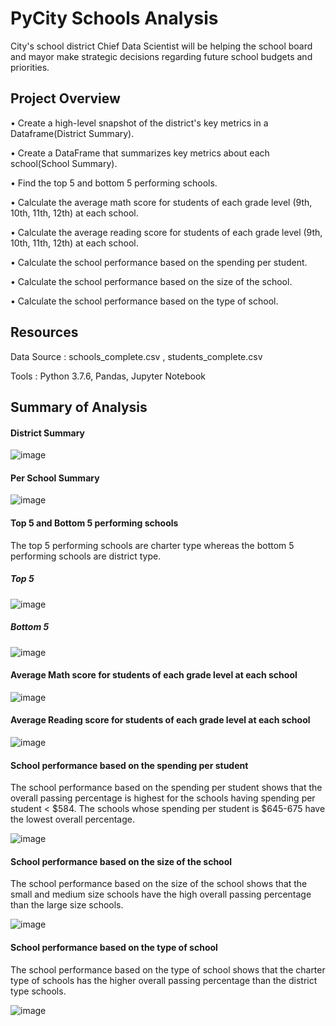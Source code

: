 
# PyCity Schools Analysis


 City's school district Chief Data Scientist will be helping the school board and mayor make strategic decisions regarding future school budgets and priorities.




## Project Overview



 
•	Create a high-level snapshot of the district's key metrics in a Dataframe(District Summary). 

•	Create a DataFrame that summarizes key metrics about each school(School Summary).

•	Find the top 5 and bottom 5 performing schools.

•	Calculate  the average math score for students of each grade level (9th, 10th, 11th, 12th) at each school.

•	Calculate the average reading score for students of each grade level (9th, 10th, 11th, 12th) at each school.

•	Calculate the school performance based on the spending per student.

•	Calculate the school performance based on the size of the school.

•	Calculate the school performance based on the type of school.

## Resources

Data Source : schools_complete.csv , students_complete.csv

Tools : Python 3.7.6, Pandas, Jupyter Notebook


## Summary of Analysis

#### District Summary

![image](https://github.com/ShubhangiBidkar/pandas-challenge/assets/38162670/6f0b0a04-ac68-48cc-bdcd-6f8081606e0e)



#### Per School Summary

![image](https://github.com/ShubhangiBidkar/pandas-challenge/assets/38162670/0459071f-8d3b-4376-a68e-204bf6f653d8)


#### Top 5 and Bottom 5 performing schools

The top 5 performing schools are charter type whereas the bottom 5 performing schools are district type.

##### Top 5
![image](https://github.com/ShubhangiBidkar/pandas-challenge/assets/38162670/1100bb0f-540d-4154-8019-e559f8499725)

##### Bottom 5
![image](https://github.com/ShubhangiBidkar/pandas-challenge/assets/38162670/9f8fee62-f937-4db0-9db0-4a78ac329fad)



#### Average Math score for students of each grade level at each school

![image](https://github.com/ShubhangiBidkar/pandas-challenge/assets/38162670/803fac06-7f6c-4b00-b94c-6c5195e1d174)



#### Average Reading score for students of each grade level at each school

![image](https://github.com/ShubhangiBidkar/pandas-challenge/assets/38162670/19439444-4216-4446-bebe-1742392823e6)



#### School performance based on the spending per student
The school performance based on the spending per student shows that the overall passing percentage is highest for the schools having spending per student < $584. The schools whose spending per student is $645-675 have the lowest overall percentage.

![image](https://github.com/ShubhangiBidkar/pandas-challenge/assets/38162670/faa79813-6cfa-4dde-be28-7a104bfd2245)


#### School performance based on the size of the school
The school performance based on the size of the school shows that the small and medium size schools have the high overall passing percentage than the large size schools.

![image](https://github.com/ShubhangiBidkar/pandas-challenge/assets/38162670/37e38d66-fe85-49a6-a0a5-7d4ef11acfa7)



#### School performance based on the type of school
The school performance based on the type of school shows that the charter type of schools has the higher overall passing percentage than the district type schools.

![image](https://github.com/ShubhangiBidkar/pandas-challenge/assets/38162670/c4d85c57-d961-42d0-a79e-405b8739e858)



